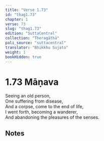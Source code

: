 ```yaml
---
title: "Verse 1.73"
id: "thag1.73"
chapter: 1
verse: 73
slug: "thag1.73"
edition: "SuttaCentral"
collection: "Theragāthā"
pali_source: "suttacentral"
translator: "Bhikkhu Sujato"
weight: 1
bookHidden: true
---
```


# 1.73 Māṇava

Seeing an old person,  
One suffering from disease,  
And a corpse, come to the end of life,  
I went forth, becoming a wanderer,  
And abandoning the pleasures of the senses.  

## Notes